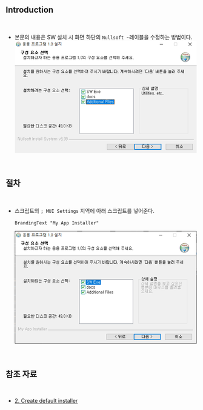 ## Introduction

<br>

- 본문의 내용은 SW 설치 시 화면 하단의 `Nullsoft ~`레이블을 수정하는 방법이다.
    ![레이블](./Images/24.PNG)

<br>

## 절차

<br>

- 스크립트의 `; MUI Settings` 지역에 아래 스크립트를 넣어준다.
    ```text
    BrandingText "My App Installer"
    ```
    ![수정](./Images/29.PNG)

<br>

## 참조 자료

<br>

- [2. Create default installer](2.%20Create%20default%20installer.md)